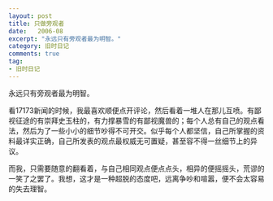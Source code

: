 ```yaml
---
layout: post
title: 只做旁观者
date:   2006-08
excerpt: "永远只有旁观者最为明智。"
category: 旧时日记
comments: true
tag:
- 旧时日记
---
```



永远只有旁观者最为明智。

看17173新闻的时候，我最喜欢顺便点开评论，然后看着一堆人在那儿互喷。有鄙视征途的有崇拜史玉柱的，有力撑暴雪的有鄙视魔兽的；每个人总有自己的观点看法，然后为了一些小小的细节吵得不可开交。似乎每个人都坚信，自己所掌握的资料最详实正确，自己所发表的观点最权威无可置疑，甚至容不得一丝细节上的异议。

而我，只需要随意的翻看着，与自己相同观点便点点头，相异的便摇摇头，荒谬的一笑了之罢了。我想，这才是一种超脱的态度吧，远离争吵和喧嚣，便不会太容易的失去理智。